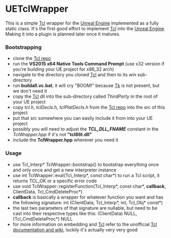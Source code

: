 # UETclWrapper
This is a simple [Tcl](http://wiki.tcl.tk/299) wrapper for the [Unreal Engine](https://www.unrealengine.com/what-is-unreal-engine-4) implemented as a fully static class.
It's the first good effort to implement [Tcl](http://wiki.tcl.tk/299) into the [Unreal Engine](https://www.unrealengine.com/what-is-unreal-engine-4).
Making it into a plugin is planned later once it matures.

### Bootstrapping
* clone the [Tcl repo](https://github.com/tcltk/tcl)
* run the **VS2015 x64 Native Tools Command Prompt** (use x32 version if you're building your UE project for x86_32 arch)
* navigate to the directory you cloned [Tcl](http://wiki.tcl.tk/299) and then to its *win* sub-directory
* run **buildall.vc.bat**, it will cry "BOOM!" because [Tk](https://en.wikipedia.org/wiki/Tk_(software)) is not present, but we don't need it
* copy the [Tcl](http://wiki.tcl.tk/299) dll into the sub-directory called *ThirdParty* in the root of your UE project
* copy *tcl.h*, *tclDecls.h*, *tclPlatDecls.h* from the [Tcl repo](https://github.com/tcltk/tcl) into the src of this project
* put that src somewhere you can easily include it from into your UE project
* possibly you will need to adjust the **_TCL_DLL_FNAME_** constant in the *TclWrapper.hpp* if it's not **"tcl86t.dll"**
* include the **TclWrapper.hpp** wherever you need it

### Usage
* use Tcl_Interp\* TclWrapper::bootstrap() to bootstrap everything once and only once and get a new interpreter instance
* use int TclWrapper::eval(Tcl_Interp\*, const char\*) to run a Tcl script, it returns TCL_OK or a specific error code
* use void TclWrapper::registerFunction(Tcl_Interp\*, const char\*, **callback**, ClientData, Tcl_CmdDeleteProc\*)
* **callback** is basically a wrapper for whatever function you want and has the following signature: int (ClientData, Tcl_Interp\*, int, Tcl_Obj\* const\*)
* the last two parameters of that signature are nullable, but need to be cast into their respective types like this: (ClientData) NULL, (Tcl_CmdDeleteProc\*) NULL
* for more information on embedding and [Tcl](http://wiki.tcl.tk/299) refer to the unofficial [Tcl documentation and wiki](http://wiki.tcl.tk/), luckily it's actually very very good
